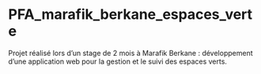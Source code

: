 # PFA_marafik_berkane_espaces_verte
Projet réalisé lors d’un stage de 2 mois à Marafik Berkane : développement d’une application web pour la gestion et le suivi des espaces verts.

